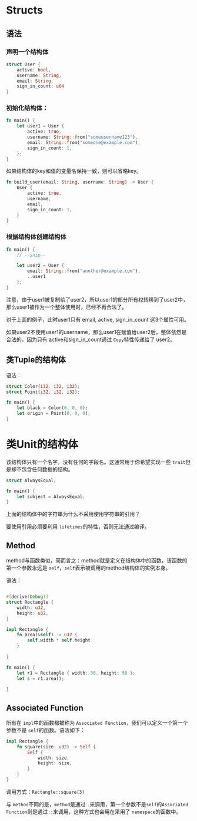 # Structs

## 语法

### 声明一个结构体

```rust
struct User {
    active: bool,
    username: String,
    email: String,
    sign_in_count: u64
}
```

### 初始化结构体：

```rust
fn main() {
    let user1 = User {
        active: true,
        username: String::from("someusername123"),
        email: String::from("someone@example.com"),
        sign_in_count: 1,
    };
}
```

如果结构体的key和值的变量名保持一致，则可以省略key。

```rust
fn build_user(email: String, username: String) -> User {
    User {
        active: true,
        username,
        email,
        sign_in_count: 1,
    }
}
```



### 根据结构体创建结构体

```rust
fn main() {
    // --snip--

    let user2 = User {
        email: String::from("another@example.com"),
        ..user1
    };
}
```

注意，由于user1被复制给了user2，所以user1的部分所有权转移到了user2中，那么user1被作为一个整体使用时，已经不再合法了。

对于上面的例子，此时user1只有 email, active, sign_in_count 这3个属性可用。

如果user2不使用user1的username，那么user1在赋值给user2后，整体依然是合法的，因为只有 active和sign_in_count通过 `Copy`特性传递给了 user2。



## 类Tuple的结构体

语法：

```rust
struct Color(i32, i32, i32);
struct Point(i32, i32, i32);

fn main() {
    let black = Color(0, 0, 0);
    let origin = Point(0, 0, 0);
}
```



# 类Unit的结构体

该结构体只有一个名字，没有任何的字段名。这通常用于你希望实现一些 `trait`但是却不包含任何数据的结构。

```rust
struct AlwaysEqual;

fn main() {
    let subject = AlwaysEqual;
}
```



上面的结构体中的字符串为什么不采用使用字符串的引用？

要使用引用必须要利用 `lifetimes`的特性，否则无法通过编译。



## Method

method与函数类似，简而言之：method就是定义在结构体中的函数，该函数的第一个参数永远是 `self`，`self`表示被调用的method结构体的实例本身。

语法：

```rust

#[derive(Debug)]
struct Rectangle {
    width: u32,
    height: u32,
}

impl Rectangle {
    fn area(&self) -> u32 {
        self.width * self.height
    }
    
}

fn main() {
    let r1 = Rectangle { width: 30, height: 50 };
    let s = r1.area();
    
}
```



## Associated Function

所有在 `impl`中的函数都被称为 `Associated Function`，我们可以定义一个第一个参数不是 `self`的函数。语法如下：

```rust
impl Rectangle {
    fn square(size: u32) -> Self {
        Self {
            width: size,
            height: size,
        }
    }
}

```

调用方式：`Rectangle::square(3)`

与 `method`不同的是，`method`是通过 `.`来调用，第一个参数不是`self`的`Associated Function`则是通过`::`来调用，这种方式也会用在采用了 `namespace`的函数中。